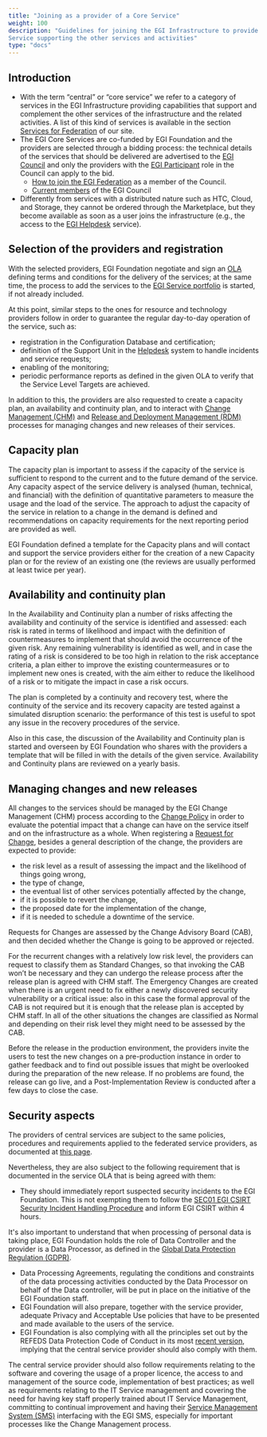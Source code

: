 ```yaml
---
title: "Joining as a provider of a Core Service"
weight: 100
description: "Guidelines for joining the EGI Infrastructure to provide a Core
Service supporting the other services and activities"
type: "docs"
---
```


## Introduction

- With the term “central” or “core service” we refer to a category of services
  in the EGI Infrastructure providing capabilities that support and complement
  the other services of the infrastructure and the related activities. A list of
  this kind of services is available in the section
  [Services for Federation](https://www.egi.eu/services/federation/) of our
  site.
- The EGI Core Services are co-funded by EGI Foundation and the providers are
  selected through a bidding process: the technical details of the services that
  should be delivered are advertised to the
  [EGI Council](https://confluence.egi.eu/display/EGIG/EGI+Council) and only the
  providers with the
  [EGI Participant](https://confluence.egi.eu/display/EGIG/EGI+Participant) role
  in the Council can apply to the bid.
  - [How to join the EGI Federation](https://www.egi.eu/join-the-egi-federation/)
    as a member of the Council.
  - [Current members](https://www.egi.eu/egi-federation/#council) of the EGI
    Council
- Differently from services with a distributed nature such as HTC, Cloud, and
  Storage, they cannot be ordered through the Marketplace, but they become
  available as soon as a user joins the infrastructure (e.g., the access to the
  [EGI Helpdesk](../../../../internal/helpdesk) service).

## Selection of the providers and registration

With the selected providers, EGI Foundation negotiate and sign an
[OLA](https://confluence.egi.eu/display/EGIG/Operational+Level+Agreement)
defining terms and conditions for the delivery of the services; at the same
time, the process to add the services to the
[EGI Service portfolio](https://www.egi.eu/services/) is started, if not already
included.

At this point, similar steps to the ones for resource and technology providers
follow in order to guarantee the regular day-to-day operation of the service,
such as:

- registration in the Configuration Database and certification;
- definition of the Support Unit in the
  [Helpdesk](../../../../internal/helpdesk) system to handle incidents and
  service requests;
- enabling of the monitoring;
- periodic performance reports as defined in the given OLA to verify that the
  Service Level Targets are achieved.

In addition to this, the providers are also requested to create a capacity plan,
an availability and continuity plan, and to interact with
[Change Management (CHM)](https://go.egi.eu/chm) and
[Release and Deployment Management (RDM)](https://go.egi.eu/rdm) processes for
managing changes and new releases of their services.

## Capacity plan

The capacity plan is important to assess if the capacity of the service is
sufficient to respond to the current and to the future demand of the service.
Any capacity aspect of the service delivery is analysed (human, technical, and
financial) with the definition of quantitative parameters to measure the usage
and the load of the service. The approach to adjust the capacity of the service
in relation to a change in the demand is defined and recommendations on capacity
requirements for the next reporting period are provided as well.

EGI Foundation defined a template for the Capacity plans and will contact and
support the service providers either for the creation of a new Capacity plan or
for the review of an existing one (the reviews are usually performed at least
twice per year).

## Availability and continuity plan

In the Availability and Continuity plan a number of risks affecting the
availability and continuity of the service is identified and assessed: each risk
is rated in terms of likelihood and impact with the definition of
countermeasures to implement that should avoid the occurrence of the given risk.
Any remaining vulnerability is identified as well, and in case the rating of a
risk is considered to be too high in relation to the risk acceptance criteria, a
plan either to improve the existing countermeasures or to implement new ones is
created, with the aim either to reduce the likelihood of a risk or to mitigate
the impact in case a risk occurs.

The plan is completed by a continuity and recovery test, where the continuity of
the service and its recovery capacity are tested against a simulated disruption
scenario: the performance of this test is useful to spot any issue in the
recovery procedures of the service.

Also in this case, the discussion of the Availability and Continuity plan is
started and overseen by EGI Foundation who shares with the providers a template
that will be filled in with the details of the given service. Availability and
Continuity plans are reviewed on a yearly basis.

## Managing changes and new releases

All changes to the services should be managed by the EGI Change Management (CHM)
process according to the [Change Policy](https://go.egi.eu/chm-policy) in order
to evaluate the potential impact that a change can have on the service itself
and on the infrastructure as a whole. When registering a
[Request for Change](https://confluence.egi.eu/display/EGIG/Request+For+Change),
besides a general description of the change, the providers are expected to
provide:

- the risk level as a result of assessing the impact and the likelihood of
  things going wrong,
- the type of change,
- the eventual list of other services potentially affected by the change,
- if it is possible to revert the change,
- the proposed date for the implementation of the change,
- if it is needed to schedule a downtime of the service.

Requests for Changes are assessed by the Change Advisory Board (CAB), and then
decided whether the Change is going to be approved or rejected.

For the recurrent changes with a relatively low risk level, the providers can
request to classify them as Standard Changes, so that invoking the CAB won’t be
necessary and they can undergo the release process after the release plan is
agreed with CHM staff. The Emergency Changes are created when there is an urgent
need to fix either a newly discovered security vulnerability or a critical
issue: also in this case the formal approval of the CAB is not required but it
is enough that the release plan is accepted by CHM staff. In all of the other
situations the changes are classified as Normal and depending on their risk
level they might need to be assessed by the CAB.

Before the release in the production environment, the providers invite the users
to test the new changes on a pre-production instance in order to gather feedback
and to find out possible issues that might be overlooked during the preparation
of the new release. If no problems are found, the release can go live, and a
Post-Implementation Review is conducted after a few days to close the case.

## Security aspects

The providers of central services are subject to the same policies, procedures
and requirements applied to the federated service providers, as documented at
[this page](https://go.egi.eu/policies-procedures-internal-service-providers).

Nevertheless, they are also subject to the following requirement that is
documented in the service OLA that is being agreed with them:

- They should immediately report suspected security incidents to the EGI
  Foundation. This is not exempting them to follow the
  [SEC01 EGI CSIRT Security Incident Handling Procedure](https://go.egi.eu/sec01)
  and inform EGI CSIRT within 4 hours.

It's also important to understand that when processing of personal data is
taking place, EGI Foundation holds the role of Data Controller and the provider
is a Data Processor, as defined in the
[Global Data Protection Regulation (GDPR)](https://gdpr.eu/article-4-definitions/).

- Data Processing Agreements, regulating the conditions and constraints of the
  data processing activities conducted by the Data Processor on behalf of the
  Data controller, will be put in place on the initiative of the EGI Foundation
  staff.
- EGI Foundation will also prepare, together with the service provider, adequate
  Privacy and Acceptable Use policies that have to be presented and made
  available to the users of the service.
- EGI Foundation is also complying with all the principles set out by the REFEDS
  Data Protection Code of Conduct in its most
  [recent version](https://wiki.refeds.org/display/CODE/Data+Protection+Code+of+Conduct+Home),
  implying that the central service provider should also comply with them.

The central service provider should also follow requirements relating to the
software and covering the usage of a proper licence, the access to and
management of the source code, implementation of best practices; as well as
requirements relating to the IT Service management and covering the need for
having key staff properly trained about IT Service Management, committing to
continual improvement and having their
[Service Management System (SMS)](https://confluence.egi.eu/display/EGIG/Service+management+system)
interfacing with the EGI SMS, especially for important processes like the Change
Management process.
